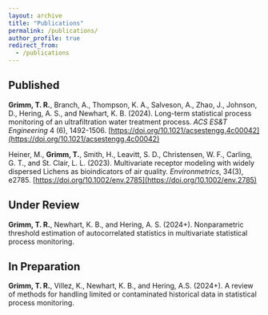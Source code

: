 ```yaml
---
layout: archive
title: "Publications"
permalink: /publications/
author_profile: true
redirect_from:
  - /publications
---
```


## Published

**Grimm, T. R.**, Branch, A., Thompson, K. A., Salveson, A., Zhao, J., Johnson, D., Hering, A. S., and Newhart, K. B. (2024). Long-term statistical process monitoring of an ultrafiltration water treatment process. *ACS ES&T Engineering* 4 (6), 1492-1506. [https://doi.org/10.1021/acsestengg.4c00042](https://doi.org/10.1021/acsestengg.4c00042)

Heiner, M., **Grimm, T.**, Smith, H., Leavitt, S. D., Christensen, W. F., Carling, G. T., and St. Clair, L. L. (2023). Multivariate receptor modeling with widely dispersed Lichens as bioindicators of air quality. *Environmetrics*, 34(3), e2785. [https://doi.org/10.1002/env.2785](https://doi.org/10.1002/env.2785)

## Under Review

**Grimm, T. R.**, Newhart, K. B., and Hering, A. S. (2024+). Nonparametric threshold estimation of autocorrelated statistics in multivariate statistical process monitoring.

## In Preparation

**Grimm, T. R.**, Villez, K., Newhart, K. B., and Hering, A.S. (2024+). A review of methods for handling limited or contaminated historical data in statistical process monitoring.
